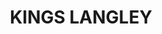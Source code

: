 ---
lastmod: '2025-04-06T06:05:20+00:00'
latitude: -33.766075
layout: suburb
longitude: 150.935836
postcode: '2147'
state: NSW
title: KINGS LANGLEY
url: /nsw/kings-langley/
---